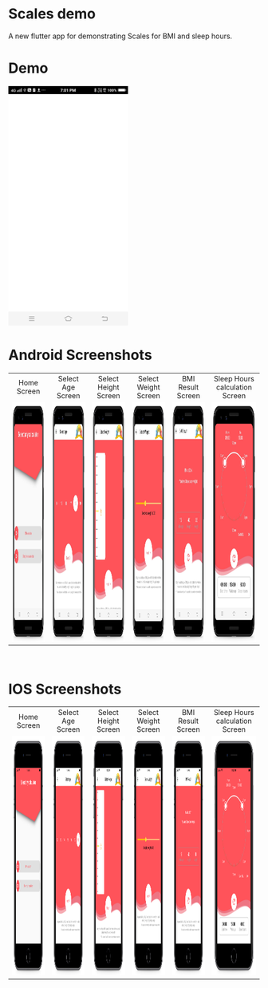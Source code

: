 # Scales demo
A new flutter app for demonstrating Scales for BMI and sleep hours.

# Demo
<img src="https://github.com/MarvelApps-Flutter/scales_demo/blob/master/screenshots/gif/demo.gif" height="480px"></td>

# Android Screenshots

<table>
  <tr>
    <td align="center" valign="center">Home Screen</td>
     <td align="center" valign="center">Select Age Screen</td>
      <td align="center" valign="center">Select Height Screen</td>
      <td align="center" valign="center">Select Weight Screen</td>
      <td align="center" valign="center">BMI Result Screen</td>
      <td align="center" valign="center">Sleep Hours calculation Screen</td>
  </tr>
  <tr>
    <td><img src="https://github.com/MarvelApps-Flutter/scales_demo/blob/master/screenshots/android/android1.png" height="480px"></td>
    <td><img src="https://github.com/MarvelApps-Flutter/scales_demo/blob/master/screenshots/android/android2.png" height="480px"></td>
     <td><img src="https://github.com/MarvelApps-Flutter/scales_demo/blob/master/screenshots/android/android3.png" height="480px"></td>
      <td><img src="https://github.com/MarvelApps-Flutter/scales_demo/blob/master/screenshots/android/android4.png" height="480px"></td>
       <td><img src="https://github.com/MarvelApps-Flutter/scales_demo/blob/master/screenshots/android/android5.png" height="480px"></td>
       <td><img src="https://github.com/MarvelApps-Flutter/scales_demo/blob/master/screenshots/android/android6.png" height="480px"></td>
  </tr>
 </table>
</br>

# IOS Screenshots

<table>
  <tr>
    <td align="center" valign="center">Home Screen</td>
     <td align="center" valign="center">Select Age Screen</td>
      <td align="center" valign="center">Select Height Screen</td>
      <td align="center" valign="center">Select Weight Screen</td>
      <td align="center" valign="center">BMI Result Screen</td>
      <td align="center" valign="center">Sleep Hours calculation Screen</td>
  </tr>
  <tr>
    <td><img src="https://github.com/MarvelApps-Flutter/scales_demo/blob/master/screenshots/ios/ios1.png" height="480px"></td>
    <td><img src="https://github.com/MarvelApps-Flutter/scales_demo/blob/master/screenshots/ios/ios2.png" height="480px"></td>
    <td><img src="https://github.com/MarvelApps-Flutter/scales_demo/blob/master/screenshots/ios/ios3.png" height="480px"></td>
     <td><img src="https://github.com/MarvelApps-Flutter/scales_demo/blob/master/screenshots/ios/ios4.png" height="480px"></td>
    <td><img src="https://github.com/MarvelApps-Flutter/scales_demo/blob/master/screenshots/ios/ios5.png" height="480px"></td>
    <td><img src="https://github.com/MarvelApps-Flutter/scales_demo/blob/master/screenshots/ios/ios6.png" height="480px"></td>
  </tr>
 </table>
